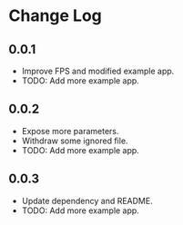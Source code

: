 # Change Log

## 0.0.1

* Improve FPS and modified example app.
* TODO: Add more example app.

## 0.0.2

* Expose more parameters.
* Withdraw some ignored file.
* TODO: Add more example app.

## 0.0.3

* Update dependency and  README.
* TODO: Add more example app.
